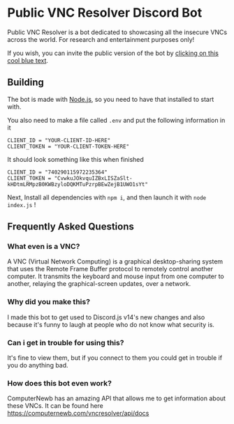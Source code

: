 # Public VNC Resolver Discord Bot

Public VNC Resolver is a bot dedicated to showcasing all the insecure VNCs across the world. For research and entertainment purposes only!

If you wish, you can invite the public version of the bot by [clicking on this cool blue text](https://discord.com/api/oauth2/authorize?client_id=740290115972235364&permissions=18432&scope=applications.commands%20bot).

## Building

The bot is made with [Node.js](https://nodejs.org/en/), so you need to have that installed to start with.

You also need to make a file called `.env` and put the following information in it
```
CLIENT_ID = "YOUR-CLIENT-ID-HERE"
CLIENT_TOKEN = "YOUR-CLIENT-TOKEN-HERE"
```

It should look something like this when finished
```
CLIENT_ID = "740290115972235364"
CLIENT_TOKEN = "CvwkuJOkvquIZBxLISZaSlt-kHDtmLRMpzB0KWBzyloDQKMTuPzrpBEwZejB1UWO1sYt"
```

Next, Install all dependencies with `npm i`, and then launch it with `node index.js` !

## Frequently Asked Questions

### **What even is a VNC?**

A VNC (Virtual Network Computing) is a graphical desktop-sharing system that uses the Remote Frame Buffer protocol to remotely control another computer. It transmits the keyboard and mouse input from one computer to another, relaying the graphical-screen updates, over a network.

### **Why did you make this?**

I made this bot to get used to Discord.js v14's new changes and also because it's funny to laugh at people who do not know what security is. 

### **Can i get in trouble for using this?**

It's fine to view them, but if you connect to them you could get in trouble if you do anything bad.

### **How does this bot even work?**

ComputerNewb has an amazing API that allows me to get information about these VNCs. It can be found here https://computernewb.com/vncresolver/api/docs